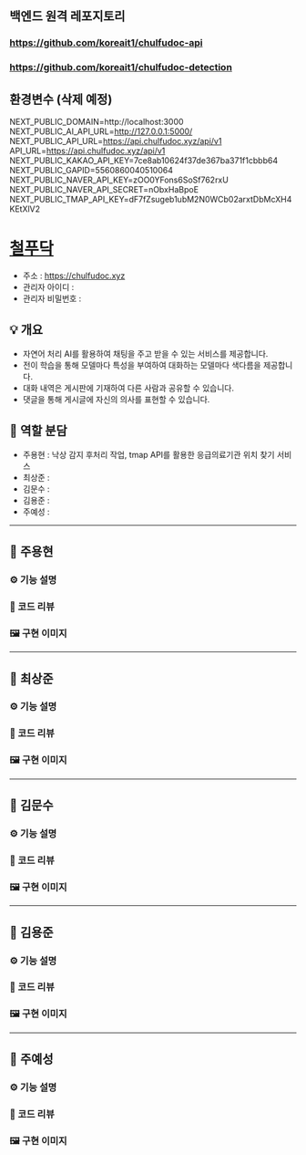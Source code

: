 ## 백엔드 원격 레포지토리
### https://github.com/koreait1/chulfudoc-api
### https://github.com/koreait1/chulfudoc-detection

## 환경변수 (삭제 예정)
NEXT_PUBLIC_DOMAIN=http://localhost:3000
NEXT_PUBLIC_AI_API_URL=http://127.0.0.1:5000/
NEXT_PUBLIC_API_URL=https://api.chulfudoc.xyz/api/v1
API_URL=https://api.chulfudoc.xyz/api/v1
NEXT_PUBLIC_KAKAO_API_KEY=7ce8ab10624f37de367ba371f1cbbb64
NEXT_PUBLIC_GAPID=5560860040510064
NEXT_PUBLIC_NAVER_API_KEY=zOO0YFons6SoSf762rxU
NEXT_PUBLIC_NAVER_API_SECRET=nObxHaBpoE
NEXT_PUBLIC_TMAP_API_KEY=dF7fZsugeb1ubM2N0WCb02arxtDbMcXH4KEtXlV2

# [철푸닥](https://chulfudoc.xyz)
- 주소 : https://chulfudoc.xyz
- 관리자 아이디 : 
- 관리자 비밀번호 : 

## 💡 개요
- 자연어 처리 AI를 활용하여 채팅을 주고 받을 수 있는 서비스를 제공합니다.
- 전이 학습을 통해 모델마다 특성을 부여하여 대화하는 모델마다 색다름을 제공합니다.
- 대화 내역은 게시판에 기재하여 다른 사람과 공유할 수 있습니다.
- 댓글을 통해 게시글에 자신의 의사를 표현할 수 있습니다.

## 👥 역할 분담
- 주용현 : 낙상 감지 후처리 작업, tmap API를 활용한 응급의료기관 위치 찾기 서비스
- 최상준 : 
- 김문수 : 
- 김용준 : 
- 주예성 : 
---
## 👤 주용현

### ⚙️ 기능 설명

### 📝 코드 리뷰

### 🖼️ 구현 이미지
---
## 👤 최상준

### ⚙️ 기능 설명

### 📝 코드 리뷰

### 🖼️ 구현 이미지
---
## 👤 김문수

### ⚙️ 기능 설명

### 📝 코드 리뷰

### 🖼️ 구현 이미지
---
## 👤 김용준

### ⚙️ 기능 설명

### 📝 코드 리뷰

### 🖼️ 구현 이미지
---
## 👤 주예성

### ⚙️ 기능 설명

### 📝 코드 리뷰

### 🖼️ 구현 이미지
